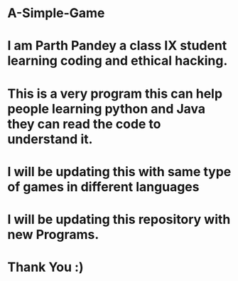 # A-Simple-Game
# I am Parth Pandey a class IX student learning coding and ethical hacking.
# This is a very program this can help people learning python and Java they can read the code to understand it.
# I will be updating this with same type of games in different languages
# I will be updating this repository with new Programs.
# Thank You :)
